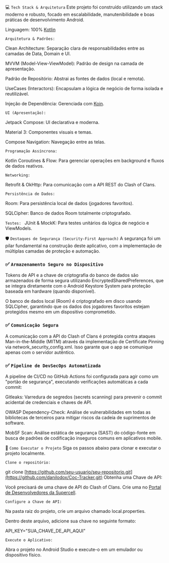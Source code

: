 💻 `Tech Stack & Arquitetura`
Este projeto foi construído utilizando um stack moderno e robusto, focado em escalabilidade, manutenibilidade e boas práticas de desenvolvimento Android.

Linguagem: 100% [Kotlin](https://kotlinlang.org/)

`Arquitetura & Padrões:`

Clean Architecture: Separação clara de responsabilidades entre as camadas de Data, Domain e UI.

MVVM (Model-View-ViewModel): Padrão de design na camada de apresentação.

Padrão de Repositório: Abstrai as fontes de dados (local e remota).

UseCases (Interactors): Encapsulam a lógica de negócio de forma isolada e reutilizável.

Injeção de Dependência: Gerenciada com [Koin](https://insert-koin.io/).

`UI (Apresentação):`

Jetpack Compose: UI declarativa e moderna.

Material 3: Componentes visuais e temas.

Compose Navigation: Navegação entre as telas.

`Programação Assíncrona:`

Kotlin Coroutines & Flow: Para gerenciar operações em background e fluxos de dados reativos.

`Networking:`

Retrofit & OkHttp: Para comunicação com a API REST do Clash of Clans.

`Persistência de Dados:`

Room: Para persistência local de dados (jogadores favoritos).

SQLCipher: Banco de dados Room totalmente criptografado.

`Testes:
`
JUnit & MockK: Para testes unitários da lógica de negócio e ViewModels.

🛡️ `Destaques de Segurança (Security-First Approach)`
A segurança foi um pilar fundamental na construção deste aplicativo, com a implementação de múltiplas camadas de proteção e automação.

### ✅ `Armazenamento Seguro no Dispositivo`
Tokens de API e a chave de criptografia do banco de dados são armazenados de forma segura utilizando EncryptedSharedPreferences, que se integra diretamente com o Android Keystore System para proteção baseada em hardware (quando disponível).

O banco de dados local (Room) é criptografado em disco usando SQLCipher, garantindo que os dados dos jogadores favoritos estejam protegidos mesmo em um dispositivo comprometido.

### ✅ `Comunicação Segura`
A comunicação com a API do Clash of Clans é protegida contra ataques Man-in-the-Middle (MITM) através da implementação de Certificate Pinning via network_security_config.xml. Isso garante que o app se comunique apenas com o servidor autêntico.

### ✅ `Pipeline de DevSecOps Automatizada`
A pipeline de CI/CD no GitHub Actions foi configurada para agir como um "portão de segurança", executando verificações automáticas a cada commit:

Gitleaks: Varredura de segredos (secrets scanning) para prevenir o commit acidental de credenciais e chaves de API.

OWASP Dependency-Check: Análise de vulnerabilidades em todas as bibliotecas de terceiros para mitigar riscos da cadeia de suprimentos de software.

MobSF Scan: Análise estática de segurança (SAST) do código-fonte em busca de padrões de codificação inseguros comuns em aplicativos mobile.




🚀 `Como Executar o Projeto`
Siga os passos abaixo para clonar e executar o projeto localmente.

`Clone o repositório:`

git clone [https://github.com/seu-usuario/seu-repositorio.git](https://github.com/danilodox/Coc-Tracker.git)
Obtenha uma Chave de API:

Você precisará de uma chave de API do Clash of Clans. Crie uma no [Portal de Desenvolvedores da Supercell](https://developer.clashofclans.com/).

`Configure a Chave de API:`

Na pasta raiz do projeto, crie um arquivo chamado local.properties.

Dentro deste arquivo, adicione sua chave no seguinte formato:

API_KEY="SUA_CHAVE_DE_API_AQUI"

`Execute o Aplicativo:`

Abra o projeto no Android Studio e execute-o em um emulador ou dispositivo físico.
